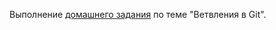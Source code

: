 Выполнение [домашнего задания](https://github.com/netology-code/sysadm-homeworks/blob/devsys10/02-git-03-branching/README.md) по теме "Ветвления в Git".
